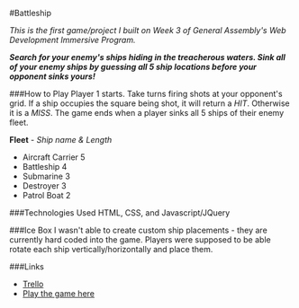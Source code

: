 #Battleship

_This is the first game/project I built on Week 3 of General Assembly's Web Development Immersive Program._

_**Search for your enemy's ships hiding in the treacherous waters. Sink all of your enemy ships by guessing all 5 ship locations before your opponent sinks yours!**_

###How to Play
Player 1 starts. Take turns firing shots at your opponent's grid. If a ship occupies the square being shot, it will return a _HIT_. Otherwise it is a _MISS_.
The game ends when a player sinks all 5 ships of their enemy fleet.

**Fleet** - _Ship name & Length_

* Aircraft Carrier 5
* Battleship 4
* Submarine 3
* Destroyer 3
* Patrol Boat 2

###Technologies Used
HTML, CSS, and Javascript/JQuery

###Ice Box
I wasn't able to create custom ship placements - they are currently hard coded into the game. Players were supposed to be able rotate each ship vertically/horizontally and place them.
  
###Links
* [Trello](https://trello.com/b/bf9pjEim/project-1-game)
* [Play the game here](https://staysee.github.io/project-1)